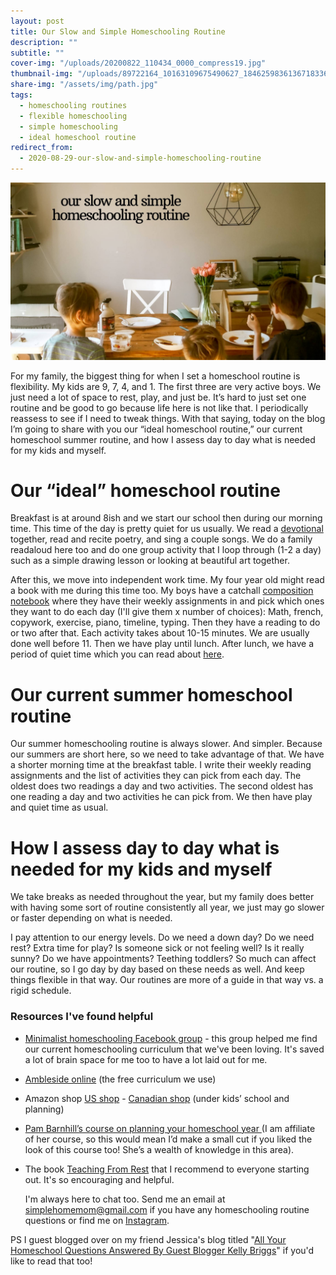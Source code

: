 ```yaml
---
layout: post
title: Our Slow and Simple Homeschooling Routine
description: ""
subtitle: ""
cover-img: "/uploads/20200822_110434_0000_compress19.jpg"
thumbnail-img: "/uploads/89722164_10163109675490627_1846259836136718336_o.jpg"
share-img: "/assets/img/path.jpg"
tags:
  - homeschooling routines
  - flexible homeschooling
  - simple homeschooling
  - ideal homeschool routine
redirect_from:
  - 2020-08-29-our-slow-and-simple-homeschooling-routine
---
```


![Boys at the dining table eating.](/uploads/20200722_111044_0000_compress0-1.jpg "boys")

For my family, the biggest thing for when I set a homeschool routine is flexibility. My kids are 9, 7, 4, and 1. The first three are very active boys. We just need a lot of space to rest, play, and just be. It’s hard to just set one routine and be good to go because life here is not like that. I periodically reassess to see if I need to tweak things. With that saying, today on the blog I’m going to share with you our “ideal homeschool routine,” our current homeschool summer routine, and how I assess day to day what is needed for my kids and myself.

# Our “ideal” homeschool routine

Breakfast is at around 8ish and we start our school then during our morning time. This time of the day is pretty quiet for us usually. We read a [devotional](https://amzn.to/3jEXzRE) together, read and recite poetry, and sing a couple songs. We do a family readaloud here too and do one group activity that I loop through (1-2 a day) such as a simple drawing lesson or looking at beautiful art together.

After this, we move into independent work time. My four year old might read a book with me during this time too. My boys have a catchall [composition notebook](https://amzn.to/30yZqPe) where they have their weekly assignments in and pick which ones they want to do each day (I'll give them x number of choices): Math, french, copywork, exercise, piano, timeline, typing. Then they have a reading to do or two after that. Each activity takes about 10-15 minutes. We are usually done well before 11. Then we have play until lunch. After lunch, we have a period of quiet time which you can read about [here](https://www.eastcoastkelly.com/routines/2020/05/27/how-to-have-quiet-time-with-kids.html).

# Our current summer homeschool routine

Our summer homeschooling routine is always slower. And simpler. Because our summers are short here, so we need to take advantage of that. We have a shorter morning time at the breakfast table. I write their weekly reading assignments and the list of activities they can pick from each day. The oldest does two readings a day and two activities. The second oldest has one reading a day and two activities he can pick from. We then have play and quiet time as usual.

# How I assess day to day what is needed for my kids and myself

We take breaks as needed throughout the year, but my family does better with having some sort of routine consistently all year, we just may go slower or faster depending on what is needed.

I pay attention to our energy levels. Do we need a down day? Do we need rest? Extra time for play? Is someone sick or not feeling well? Is it really sunny? Do we have appointments? Teething toddlers? So much can affect our routine, so I go day by day based on these needs as well. And keep things flexible in that way. Our routines are more of a guide in that way vs. a rigid schedule.

### Resources I've found helpful

- [Minimalist homeschooling Facebook group](https://www.facebook.com/groups/minimalisthomeschool) - this group helped me find our current homeschooling curriculum that we've been loving. It's saved a lot of brain space for me too to have a lot laid out for me.
- [Ambleside online](https://www.amblesideonline.org/) (the free curriculum we use)
- Amazon shop [US shop](http://www.amazon.com/shop/eastcoastkelly) - [Canadian shop](http://www.amazon.com/shop/eastcoastkelly) (under kids’ school and planning)
- [Pam Barnhill’s course on planning your homeschool year ](https://pambarnhill.com/plan-your-year-2020/ref/258/)(I am affiliate of her course, so this would mean I’d make a small cut if you liked the look of this course too! She’s a wealth of knowledge in this area).
- The book [Teaching From Rest](https://amzn.to/2WINMjG) that I recommend to everyone starting out. It's so encouraging and helpful.

  I'm always here to chat too. Send me an email at [simplehomemom@gmail.com](mailto:simplehomemom@gmail.com) if you have any homeschooling routine questions or find me on [Instagram](https://github.com/kellymbriggs/hydeout-jekyll-starter/blob/master/_posts/www.instagram.com/eastcoastkelly).

PS I guest blogged over on my friend Jessica's blog titled "[All Your Homeschool Questions Answered By Guest Blogger Kelly Briggs](https://mamabearwooten.com/all-your-homeschool-questions-answered-by-guest-blogger-kelly-briggs/)" if you'd like to read that too!
